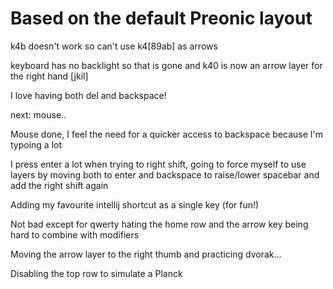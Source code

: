 # Based on the default Preonic layout

k4b doesn't work so can't use k4[89ab] as arrows

keyboard has no backlight so that is gone and k40 is now an arrow layer for the right hand [jkil]

I love having both del and backspace!

next: mouse..

Mouse done, I feel the need for a quicker access to backspace because I'm typoing a lot

I press enter a lot when trying to right shift, going to force myself to use layers by moving both to enter and backspace to raise/lower spacebar and add the right shift again

Adding my favourite intellij shortcut as a single key (for fun!)

Not bad except for qwerty hating the home row and the arrow key being hard to combine with modifiers

Moving the arrow layer to the right thumb and practicing dvorak...

Disabling the top row to simulate a Planck
